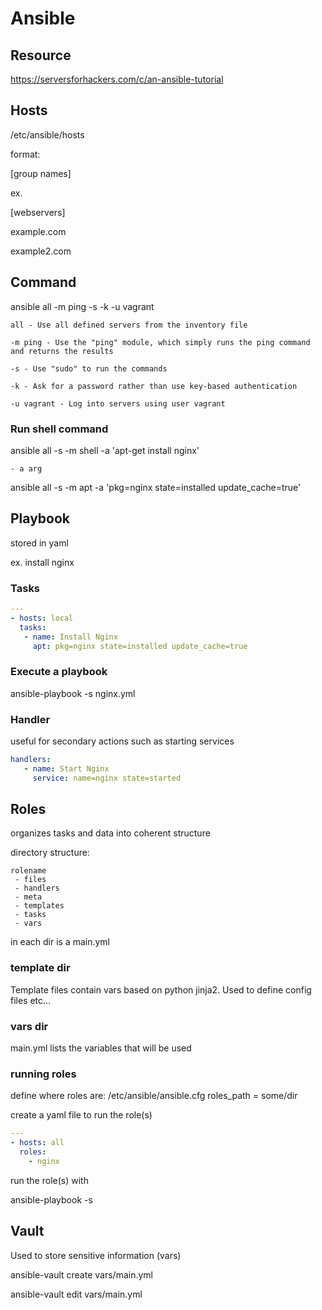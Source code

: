 
# Ansible

## Resource

https://serversforhackers.com/c/an-ansible-tutorial

## Hosts
/etc/ansible/hosts

format:

[group names]

<name>

ex.

[webservers]

example.com

example2.com

## Command 

ansible all -m ping -s -k -u vagrant

    all - Use all defined servers from the inventory file

    -m ping - Use the "ping" module, which simply runs the ping command and returns the results

    -s - Use "sudo" to run the commands

    -k - Ask for a password rather than use key-based authentication

    -u vagrant - Log into servers using user vagrant

### Run shell command

ansible all -s -m shell -a 'apt-get install nginx'

    - a arg


ansible all -s -m apt -a 'pkg=nginx state=installed update_cache=true'

## Playbook

stored in yaml

ex. install nginx

### Tasks

```yaml
---
- hosts: local
  tasks:
   - name: Install Nginx
     apt: pkg=nginx state=installed update_cache=true
```

### Execute a playbook

ansible-playbook -s nginx.yml

### Handler

useful for secondary actions such as starting services

```yaml
handlers:
   - name: Start Nginx
     service: name=nginx state=started
```

## Roles

organizes tasks and data into coherent structure

directory structure:
```
rolename
 - files
 - handlers
 - meta
 - templates
 - tasks
 - vars
```

in each dir is a main.yml

### template dir

Template files contain vars based on python jinja2. Used to define config files etc...

### vars dir

main.yml lists the variables that will be used

### running roles

define where roles are: /etc/ansible/ansible.cfg roles_path = some/dir

create a yaml file to run the role(s)

```yaml
---
- hosts: all
  roles:
    - nginx
```

run the role(s) with 

ansible-playbook -s <yaml file>

## Vault

Used to store sensitive information (vars)

ansible-vault create vars/main.yml

ansible-vault edit vars/main.yml


